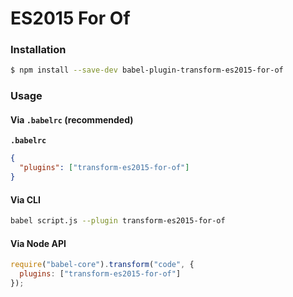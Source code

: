 # ES2015 For Of

### Installation

```sh
$ npm install --save-dev babel-plugin-transform-es2015-for-of
```

### Usage

#### Via `.babelrc` (recommended)

**`.babelrc`**

```json
{
  "plugins": ["transform-es2015-for-of"]
}
```

#### Via CLI

```sh
babel script.js --plugin transform-es2015-for-of
```

#### Via Node API

```js
require("babel-core").transform("code", {
  plugins: ["transform-es2015-for-of"]
});
```
